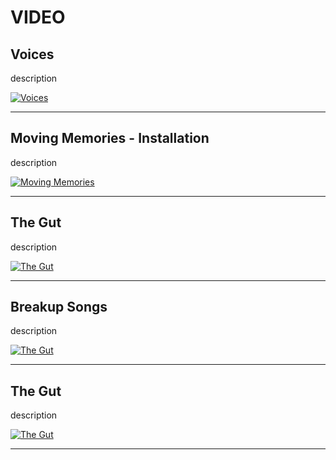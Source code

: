 # VIDEO

## Voices

description

[![Voices](http://img.youtube.com/vi/UE1jgQYh6sk/0.jpg)](http://www.youtube.com/watch?v=UE1jgQYh6sk)

---

## Moving Memories - Installation

description

[![Moving Memories](http://img.youtube.com/vi/6lAVzRQlySU/0.jpg)](http://www.youtube.com/watch?v=6lAVzRQlySU)

---

## The Gut

description

[![The Gut](http://img.youtube.com/vi/wedHQ1siDS8/0.jpg)](http://www.youtube.com/watch?v=wedHQ1siDS8)

---

## Breakup Songs

description

[![The Gut](http://img.youtube.com/vi/AK2nIfkE668/0.jpg)](http://www.youtube.com/watch?v=AK2nIfkE668)

---

## The Gut

description

[![The Gut](http://img.youtube.com/vi/wedHQ1siDS8/0.jpg)](http://www.youtube.com/watch?v=wedHQ1siDS8)

---
